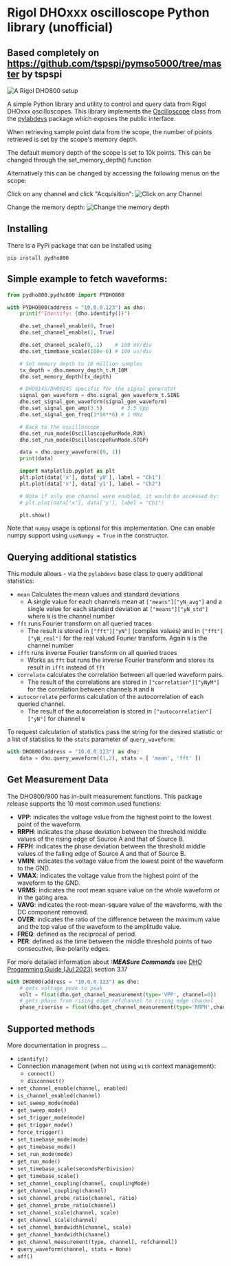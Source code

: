 # Rigol DHOxxx oscilloscope Python library (unofficial)
## Based completely on https://github.com/tspspi/pymso5000/tree/master by tspspi

![A Rigol DHO800 setup](/doc/dhophoto.jpg)

A simple Python library and utility to control and query data from
Rigol DHOxxx oscilloscopes. This library implements the [Oscilloscope](https://github.com/tspspi/pylabdevs/blob/master/src/labdevices/oscilloscope.py) class from
the [pylabdevs](https://github.com/tspspi/pylabdevs) package which
exposes the public interface.

When retrieving sample point data from the scope, the number of points retrieved is set by the scope's memory depth. 

The default memory depth of the scope is set to 10k points. 
This can be changed through the set_memory_depth() function

Alternatively this can be changed by accessing the following menus on the scope:

Click on any channel and click "Acquisition":
![Click on any Channel](/doc/dho800_aq1.jpg)

Change the memory depth:
![Change the memory depth](/doc/dho800_aq2.jpg)

## Installing 

There is a PyPi package that can be installed using

```
pip install pydho800
```

## Simple example to fetch waveforms:

```python
from pydho800.pydho800 import PYDHO800

with PYDHO800(address = "10.0.0.123") as dho:
    print(f"Identify: {dho.identify()}")

    dho.set_channel_enable(0, True)
    dho.set_channel_enable(1, True)

    dho.set_channel_scale(0,.1)    # 100 mV/div
    dho.set_timebase_scale(100e-6) # 100 us/div

    # Set memory depth to 10 million samples
    tx_depth = dho.memory_depth_t.M_10M
    dho.set_memory_depth(tx_depth)

    # DHO914S/DHO924S specific for the signal generator
    signal_gen_waveform = dho.signal_gen_waveform_t.SINE
    dho.set_signal_gen_waveform(signal_gen_waveform)
    dho.set_signal_gen_amp(3.5)      # 3.5 Vpp
    dho.set_signal_gen_freq(1*10**6) # 1 MHz

    # Back to the oscilloscope
    dho.set_run_mode(OscilloscopeRunMode.RUN)
    dho.set_run_mode(OscilloscopeRunMode.STOP)

    data = dho.query_waveform((0, 1))
    print(data)

    import matplotlib.pyplot as plt
    plt.plot(data['x'], data['y0'], label = "Ch1")
    plt.plot(data['x'], data['y1'], label = "Ch2")

    # Note if only one channel were enabled, it would be accessed by:
    # plt.plot(data['x'], data['y'], label = "Ch1")

    plt.show()
```

Note that ```numpy``` usage is optional for this implementation.
One can enable numpy support using ```useNumpy = True``` in the
constructor.

## Querying additional statistics

This module allows - via the ```pylabdevs``` base class to query
additional statistics:

* ```mean``` Calculates the mean values and standard deviations
   * A single value for each channels mean at ```["means"]["yN_avg"]```
     and a single value for each standard deviation at ```["means"]["yN_std"]```
     where ```N``` is the channel number
* ```fft``` runs Fourier transform on all queried traces
   * The result is stored in ```["fft"]["yN"]``` (complex values) and
     in ```["fft"]["yN_real"]``` for the real valued Fourier transform.
     Again ```N``` is the channel number
* ```ifft``` runs inverse Fourier transform on all queried traces
   * Works as ```fft``` but runs the inverse Fourier transform and stores
     its result in ```ifft``` instead of ```fft```
* ```correlate``` calculates the correlation between all queried
  waveform pairs.
   * The result of the correlations are stored in ```["correlation"]["yNyM"]```
     for the correlation between channels ```M``` and ```N```
* ```autocorrelate``` performs calculation of the autocorrelation of each
  queried channel.
   * The result of the autocorrelation is stored in ```["autocorrelation"]["yN"]```
     for channel ```N```

To request calculation of statistics pass the string for the
desired statistic or a list of statistics to the ```stats```
parameter of ```query_waveform```:

```python
with DHO800(address = "10.0.0.123") as dho:
    data = dho.query_waveform((1,2), stats = [ 'mean', 'fft' ])
```


## Get Measurement Data
The DHO800/900 has in-built measurement functions.
This package release supports the 10 most common used functions:

* **VPP**: indicates the voltage value from the highest point to the lowest point of the waveform.
* **RRPH**: indicates the phase deviation between the threshold middle values of the rising edge of Source A and that of Source B.
* **FFPH**: indicates the phase deviation between the threshold middle values of the falling edge of Source A and that of Source B.
* **VMIN**: indicates the voltage value from the lowest point of the waveform to the GND.
* **VMAX**: indicates the voltage value from the highest point of the waveform to the GND.
* **VRMS**: indicates the root mean square value on the whole waveform or in the gating area.
* **VAVG**: indicates the root-mean-square value of the waveforms, with the DC component removed.
* **OVER**: indicates the ratio of the difference between the maximum value and the top value of the waveform to the amplitude value.
* **FREQ**: defined as the reciprocal of period.
* **PER**: defined as the time between the middle threshold points of two consecutive, like-polarity edges.

For more detailed information about ***:MEASure Commands*** see [DHO Progamming Guide (Jul 2023)](/doc/rigol_dho800_900_prog_man.pdf) section 3.17

```python
with DHO800(address = "10.0.0.123") as dho:
    # gets voltage peak to peak
    volt = float(dho.get_channel_measurement(type='VPP', channel=0))
    # gets phase from rising edge refchannel to rising edge channel
    phase_riserise = float(dho.get_channel_measurement(type='RRPH',channel=1, refchannel=0))
```

## Supported methods

More documentation in progress ...

* ```identify()```
* Connection management (when not using ```with``` context management):
   * ```connect()```
   * ```disconnect()```
* ```set_channel_enable(channel, enabled)```
* ```is_channel_enabled(channel)```
* ```set_sweep_mode(mode)```
* ```get_sweep_mode()```
* ```set_trigger_mode(mode)```
* ```get_trigger_mode()```
* ```force_trigger()```
* ```set_timebase_mode(mode)```
* ```get_timebase_mode()```
* ```set_run_mode(mode)```
* ```get_run_mode()```
* ```set_timebase_scale(secondsPerDivision)```
* ```get_timebase_scale()```
* ```set_channel_coupling(channel, couplingMode)```
* ```get_channel_coupling(channel)```
* ```set_channel_probe_ratio(channel, ratio)```
* ```get_channel_probe_ratio(channel)```
* ```set_channel_scale(channel, scale)```
* ```get_channel_scale(channel)```
* ```set_channel_bandwidth(channel, scale)```
* ```get_channel_bandwidth(channel)```
* ```get_channel_measurement(type, channel[, refchannel])```
* ```query_waveform(channel, stats = None)```
* ```off()```


